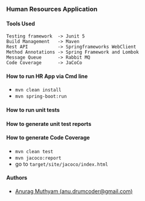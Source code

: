### Human Resources Application 

#### Tools Used
```properties
Testing framework  -> Junit 5
Build Management   -> Maven
Rest API           -> Springframeworks WebClient
Method Annotations -> Spring Framework and Lombok
Message Queue      -> Rabbit MQ
Code Coverage      -> JaCoCo
```

#### How to run HR App via Cmd line
- `mvn clean install`
- `mvn spring-boot:run`

#### How to run unit tests

#### How to generate unit test reports

#### How to generate Code Coverage 
- `mvn clean test`
- `mvn jacoco:report`
- go to `target/site/jacoco/index.html`

#### Authors
- [Anurag Muthyam (anu.drumcoder@gmail.com)](https://github.com/aryaghan-mutum)



